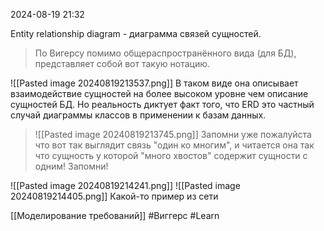  2024-08-19 21:32

Entity relationship diagram - диаграмма связей сущностей.
>По Вигерсу помимо общераспространённого вида (для БД), представляет собой вот такую нотацию.

![[Pasted image 20240819213537.png]]
В таком виде она описывает взаимодействие сущностей на более высоком уровне чем описание сущностей БД.
Но реальность диктует факт того, что ERD это частный случай диаграммы классов в применении к базам данных.
>![[Pasted image 20240819213745.png]]
>Запомни уже пожалуйста что вот так выглядит связь "один ко многим", и читается она так что сущность у которой "много хвостов" содержит сущности с одним! Запомни!

![[Pasted image 20240819214241.png]]
![[Pasted image 20240819214405.png]]
Какой-то пример из сети

[[Моделирование требований]]
#Виггерс 
#Learn